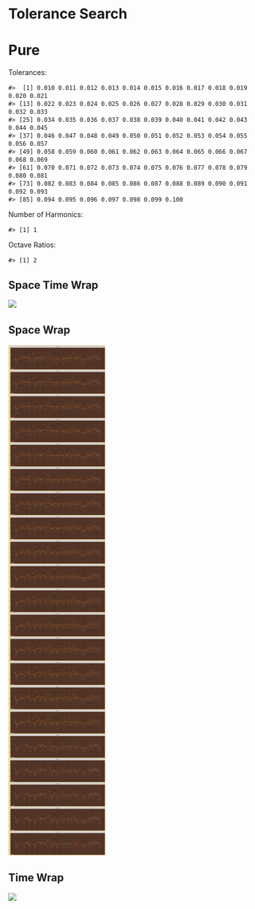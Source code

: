 Tolerance Search
================

# Pure

Tolerances:

    #>  [1] 0.010 0.011 0.012 0.013 0.014 0.015 0.016 0.017 0.018 0.019 0.020 0.021
    #> [13] 0.022 0.023 0.024 0.025 0.026 0.027 0.028 0.029 0.030 0.031 0.032 0.033
    #> [25] 0.034 0.035 0.036 0.037 0.038 0.039 0.040 0.041 0.042 0.043 0.044 0.045
    #> [37] 0.046 0.047 0.048 0.049 0.050 0.051 0.052 0.053 0.054 0.055 0.056 0.057
    #> [49] 0.058 0.059 0.060 0.061 0.062 0.063 0.064 0.065 0.066 0.067 0.068 0.069
    #> [61] 0.070 0.071 0.072 0.073 0.074 0.075 0.076 0.077 0.078 0.079 0.080 0.081
    #> [73] 0.082 0.083 0.084 0.085 0.086 0.087 0.088 0.089 0.090 0.091 0.092 0.093
    #> [85] 0.094 0.095 0.096 0.097 0.098 0.099 0.100

Number of Harmonics:

    #> [1] 1

Octave Ratios:

    #> [1] 2

## Space Time Wrap

![](../figures/tolerance_search/unnamed-chunk-11-1.png)<!-- -->

## Space Wrap

![](../figures/tolerance_search/unnamed-chunk-13-1.png)<!-- -->

## Time Wrap

![](../figures/tolerance_search/unnamed-chunk-15-1.png)<!-- -->
